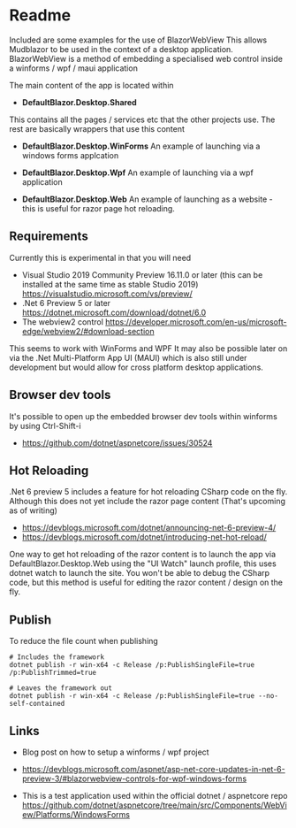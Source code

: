 # Readme

Included are some examples for the use of BlazorWebView
This allows Mudblazor to be used in the context of a desktop application.
BlazorWebView is a method of embedding a specialised web control inside a winforms / wpf / maui application

The main content of the app is located within 

  * **DefaultBlazor.Desktop.Shared**

This contains all the pages / services etc that the other projects use.
The rest are basically wrappers that use this content

  * **DefaultBlazor.Desktop.WinForms**
    An example of launching via a windows forms applcation

  * **DefaultBlazor.Desktop.Wpf**
    An example of launching via a wpf application

  * **DefaultBlazor.Desktop.Web**
    An example of launching as a website - this is useful for razor page hot reloading.


## Requirements

Currently this is experimental in that you will need

  * Visual Studio 2019 Community Preview 16.11.0 or later
    (this can be installed at the same time as stable Studio 2019)
    https://visualstudio.microsoft.com/vs/preview/
  * .Net 6 Preview 5 or later
    https://dotnet.microsoft.com/download/dotnet/6.0
  * The webview2 control
    https://developer.microsoft.com/en-us/microsoft-edge/webview2/#download-section

This seems to work with WinForms and WPF
It may also be possible later on via the .Net Multi-Platform App UI (MAUI) which is also still under development but would allow for cross platform desktop applications.


## Browser dev tools

It's possible to open up the embedded browser dev tools within winforms by using Ctrl-Shift-i

  * https://github.com/dotnet/aspnetcore/issues/30524


## Hot Reloading

.Net 6 preview 5 includes a feature for hot reloading CSharp code on the fly.
Although this does not yet include the razor page content (That's upcoming as of writing)

  * https://devblogs.microsoft.com/dotnet/announcing-net-6-preview-4/
  * https://devblogs.microsoft.com/dotnet/introducing-net-hot-reload/

One way to get hot reloading of the razor content is to launch the app via DefaultBlazor.Desktop.Web
using the "UI Watch" launch profile, this uses dotnet watch to launch the site.
You won't be able to debug the CSharp code, but this method is useful for editing the razor content / design on the fly.


## Publish

To reduce the file count when publishing
```
# Includes the framework
dotnet publish -r win-x64 -c Release /p:PublishSingleFile=true /p:PublishTrimmed=true

# Leaves the framework out
dotnet publish -r win-x64 -c Release /p:PublishSingleFile=true --no-self-contained
```


## Links

  * Blog post on how to setup a winforms / wpf project
  * https://devblogs.microsoft.com/aspnet/asp-net-core-updates-in-net-6-preview-3/#blazorwebview-controls-for-wpf-windows-forms

  * This is a test application used within the official dotnet / aspnetcore repo
    https://github.com/dotnet/aspnetcore/tree/main/src/Components/WebView/Platforms/WindowsForms
